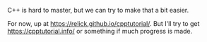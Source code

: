 C++ is hard to master, but we can try to make that a bit easier.

For now, up at https://relick.github.io/cpptutorial/. But I'll try to get https://cpptutorial.info/ or something if much progress is made.